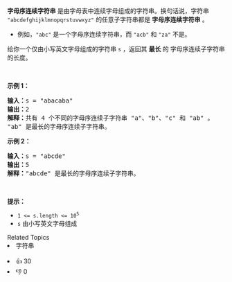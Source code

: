 <p><strong>字母序连续字符串</strong> 是由字母表中连续字母组成的字符串。换句话说，字符串 <code>"abcdefghijklmnopqrstuvwxyz"</code> 的任意子字符串都是 <strong>字母序连续字符串</strong> 。</p>

<ul> 
 <li>例如，<code>"abc"</code> 是一个字母序连续字符串，而 <code>"acb"</code> 和 <code>"za"</code> 不是。</li> 
</ul>

<p>给你一个仅由小写英文字母组成的字符串 <code>s</code> ，返回其 <strong>最长</strong> 的 字母序连续子字符串 的长度。</p>

<p>&nbsp;</p>

<p><strong>示例 1：</strong></p>

<pre><strong>输入：</strong>s = "abacaba"
<strong>输出：</strong>2
<strong>解释：</strong>共有 4 个不同的字母序连续子字符串 "a"、"b"、"c" 和 "ab" 。
"ab" 是最长的字母序连续子字符串。
</pre>

<p><strong>示例 2：</strong></p>

<pre><strong>输入：</strong>s = "abcde"
<strong>输出：</strong>5
<strong>解释：</strong>"abcde" 是最长的字母序连续子字符串。
</pre>

<p>&nbsp;</p>

<p><strong>提示：</strong></p>

<ul> 
 <li><code>1 &lt;= s.length &lt;= 10<sup>5</sup></code></li> 
 <li><code>s</code> 由小写英文字母组成</li> 
</ul>

<div><div>Related Topics</div><div><li>字符串</li></div></div><br><div><li>👍 30</li><li>👎 0</li></div>